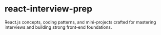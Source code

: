 # react-interview-prep
React.js concepts, coding patterns, and mini-projects crafted for mastering interviews and building strong front-end foundations.
